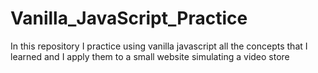 # Vanilla_JavaScript_Practice
In this repository I practice using vanilla javascript all the concepts that I learned and I apply them to a small website simulating a video store
